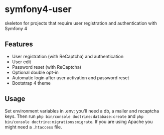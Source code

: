 # symfony4-user
skeleton for projects that require user registration and authentication with Symfony 4

## Features

* User registration (with ReCaptcha) and authentication
* User edit
* Password reset (with ReCaptcha)
* Optional double opt-in
* Automatic login after user activation and password reset
* Bootstrap 4 theme

## Usage

Set environment variables in .env; you'll need a db, a mailer and recaptcha keys.
Then run  `php bin/console doctrine:database:create` and `php bin/console doctrine:migrations:migrate`.
If you are using Apache you might need a `.htaccess` file.